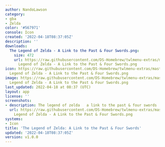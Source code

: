 ```yaml
---
author: NandoLawson
category:
- gba
- Zelda
color: '#567971'
console: Icon
created: '2022-04-18T08:37:05Z'
description: ''
downloads:
  The Legend of Zelda - A Link to the Past & Four Swords.png:
    size: 472
    url: https://raw.githubusercontent.com/DS-Homebrew/twlmenu-extras/master/_nds/TWiLightMenu/icons/The
      Legend of Zelda - A Link to the Past & Four Swords.png
icon: https://raw.githubusercontent.com/DS-Homebrew/twlmenu-extras/master/_nds/TWiLightMenu/icons/The
  Legend of Zelda - A Link to the Past & Four Swords.png
image: https://raw.githubusercontent.com/DS-Homebrew/twlmenu-extras/master/_nds/TWiLightMenu/icons/The
  Legend of Zelda - A Link to the Past & Four Swords.png
last_updated: 2022-04-18 at 08:37 (UTC)
layout: app
license: ''
screenshots:
- description: The legend of zelda   a link to the past & four swords
  url: https://raw.githubusercontent.com/DS-Homebrew/twlmenu-extras/master/_nds/TWiLightMenu/icons/The
    Legend of Zelda - A Link to the Past & Four Swords.png
systems:
- Icon
title: 'The Legend of Zelda: A Link to the Past & Four Swords'
updated: '2022-04-18T08:37:05Z'
version: v1.0.0
---
```


